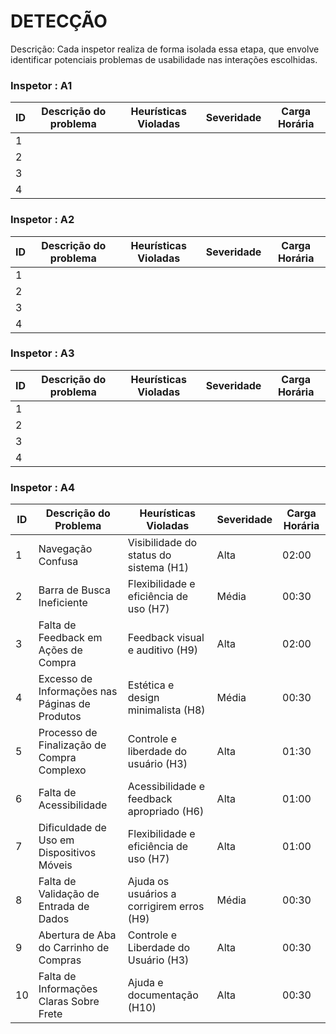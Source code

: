 # DETECÇÃO

Descrição: Cada inspetor realiza de forma isolada essa etapa, que envolve identificar potenciais problemas de usabilidade nas interações escolhidas.

### Inspetor : A1

| ID | Descrição do problema | Heurísticas Violadas | Severidade | Carga Horária |
|----|-----------------------|----------------------|------------|---------------|
|  1 |                       |                      |            |               |
|  2 |                       |                      |            |               |
|  3 |                       |                      |            |               |
|  4 |                       |                      |            |               |


### Inspetor : A2

| ID | Descrição do problema | Heurísticas Violadas | Severidade | Carga Horária |
|----|-----------------------|----------------------|------------|---------------|
|  1 |                       |                      |            |               |
|  2 |                       |                      |            |               |
|  3 |                       |                      |            |               |
|  4 |                       |                      |            |               |

### Inspetor : A3

| ID | Descrição do problema | Heurísticas Violadas | Severidade | Carga Horária |
|----|-----------------------|----------------------|------------|---------------|
|  1 |                       |                      |            |               |
|  2 |                       |                      |            |               |
|  3 |                       |                      |            |               |
|  4 |                       |                      |            |               |

### Inspetor : A4

| ID | Descrição do Problema                              | Heurísticas Violadas                                      | Severidade | Carga Horária |
|----|----------------------------------------------------|----------------------------------------------------------|------------|----------------|
| 1  | Navegação Confusa                                  | Visibilidade do status do sistema (H1)                   | Alta       | 02:00          |
| 2  | Barra de Busca Ineficiente                         | Flexibilidade e eficiência de uso (H7)                   | Média      | 00:30          |
| 3  | Falta de Feedback em Ações de Compra               | Feedback visual e auditivo (H9)                           | Alta       | 02:00          |
| 4  | Excesso de Informações nas Páginas de Produtos     | Estética e design minimalista (H8)                         | Média      | 00:30          |
| 5  | Processo de Finalização de Compra Complexo          | Controle e liberdade do usuário (H3)                       | Alta       | 01:30          |
| 6  | Falta de Acessibilidade                             | Acessibilidade e feedback apropriado (H6)                 | Alta       | 01:00          |
| 7  | Dificuldade de Uso em Dispositivos Móveis          | Flexibilidade e eficiência de uso (H7)                   | Alta       | 01:00          |
| 8  | Falta de Validação de Entrada de Dados             | Ajuda os usuários a corrigirem erros (H9)                | Média      | 00:30          |
| 9  | Abertura de Aba do Carrinho de Compras             | Controle e Liberdade do Usuário (H3)                     | Alta       | 00:30          |
| 10 | Falta de Informações Claras Sobre Frete            | Ajuda e documentação (H10)                               | Alta       | 00:30          |

